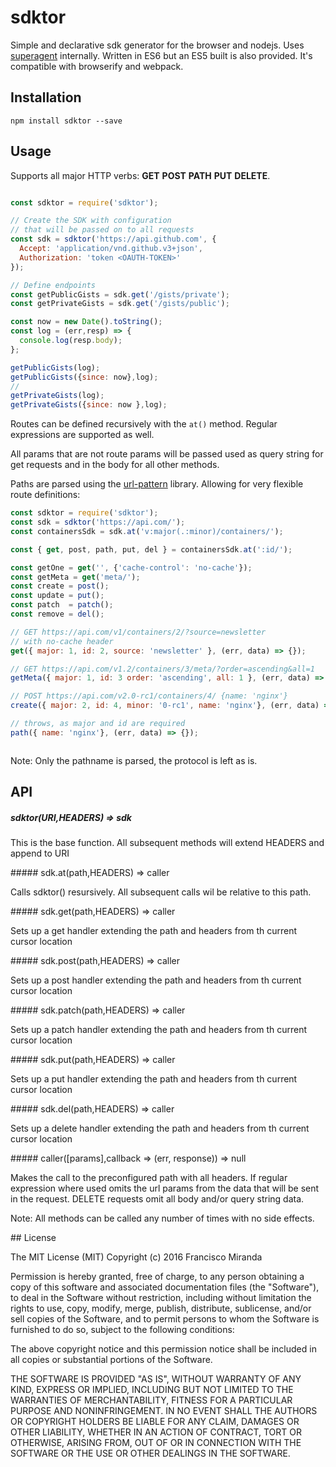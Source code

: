 # sdktor

Simple and declarative sdk generator for the browser and nodejs. Uses [superagent](https://github.com/visionmedia/superagent) internally. Written in ES6 but an ES5 built is also provided. It's compatible with browserify and webpack.

## Installation

```
npm install sdktor --save
```

## Usage

Supports all major HTTP verbs: __GET__ __POST__ __PATH__ __PUT__ __DELETE__.

```javascript

const sdktor = require('sdktor');

// Create the SDK with configuration
// that will be passed on to all requests
const sdk = sdktor('https://api.github.com', {
  Accept: 'application/vnd.github.v3+json',
  Authorization: 'token <OAUTH-TOKEN>'
});

// Define endpoints
const getPublicGists = sdk.get('/gists/private');
const getPrivateGists = sdk.get('/gists/public');

const now = new Date().toString();
const log = (err,resp) => {
  console.log(resp.body);
};

getPublicGists(log);
getPublicGists({since: now},log);
//
getPrivateGists(log);
getPrivateGists({since: now },log);

```

Routes can be defined recursively with the `at()` method. Regular expressions are supported as well.

All params that are not route params will be passed used as query string for get requests and in the body for all other methods.

Paths are parsed using the [url-pattern](https://github.com/snd/url-pattern) library. Allowing for very flexible route definitions:

```javascript
const sdktor = require('sdktor');
const sdk = sdktor('https://api.com/');
const containersSdk = sdk.at('v:major(.:minor)/containers/');

const { get, post, path, put, del } = containersSdk.at(':id/');

const getOne = get('', {'cache-control': 'no-cache'}); 
const getMeta = get('meta/');
const create = post();
const update = put();
const patch  = patch();
const remove = del();

// GET https://api.com/v1/containers/2/?source=newsletter
// with no-cache header
get({ major: 1, id: 2, source: 'newsletter' }, (err, data) => {}); 

// GET https://api.com/v1.2/containers/3/meta/?order=ascending&all=1
getMeta({ major: 1, id: 3 order: 'ascending', all: 1 }, (err, data) => {});

// POST https://api.com/v2.0-rc1/containers/4/ {name: 'nginx'}
create({ major: 2, id: 4, minor: '0-rc1', name: 'nginx'}, (err, data) => {});

// throws, as major and id are required
path({ name: 'nginx'}, (err, data) => {}); 



```

Note: Only the pathname is parsed, the protocol is left as is.

## API

##### sdktor(URI,HEADERS) => sdk

This is the base function. All subsequent methods will extend HEADERS and append to URI

##### sdk.at(path,HEADERS) => caller

Calls sdktor() resursively. All subsequent calls wil be relative to this path.

##### sdk.get(path,HEADERS) => caller

Sets up a get handler extending the path and headers from th current cursor location

##### sdk.post(path,HEADERS) => caller

Sets up a post handler extending the path and headers from th current cursor location

##### sdk.patch(path,HEADERS) => caller

Sets up a patch handler extending the path and headers from th current cursor location

##### sdk.put(path,HEADERS) => caller

Sets up a put handler extending the path and headers from th current cursor location

##### sdk.del(path,HEADERS) => caller

Sets up a delete handler extending the path and headers from th current cursor location

##### caller([params],callback => (err, response)) => null

Makes the call to the preconfigured path with all headers. If regular expression where used omits the url params from the data that will be sent in the request. DELETE requests omit all body and/or query string data.

Note:  All methods can be called any number of times with no side effects.

## License

The MIT License (MIT)
Copyright (c) 2016 Francisco Miranda

Permission is hereby granted, free of charge, to any person obtaining a copy of this software and associated documentation files (the "Software"), to deal in the Software without restriction, including without limitation the rights to use, copy, modify, merge, publish, distribute, sublicense, and/or sell copies of the Software, and to permit persons to whom the Software is furnished to do so, subject to the following conditions:

The above copyright notice and this permission notice shall be included in all copies or substantial portions of the Software.

THE SOFTWARE IS PROVIDED "AS IS", WITHOUT WARRANTY OF ANY KIND, EXPRESS OR IMPLIED, INCLUDING BUT NOT LIMITED TO THE WARRANTIES OF MERCHANTABILITY, FITNESS FOR A PARTICULAR PURPOSE AND NONINFRINGEMENT. IN NO EVENT SHALL THE AUTHORS OR COPYRIGHT HOLDERS BE LIABLE FOR ANY CLAIM, DAMAGES OR OTHER LIABILITY, WHETHER IN AN ACTION OF CONTRACT, TORT OR OTHERWISE, ARISING FROM, OUT OF OR IN CONNECTION WITH THE SOFTWARE OR THE USE OR OTHER DEALINGS IN THE SOFTWARE.
